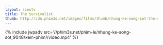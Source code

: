 ```yaml
---
layout: sieutv
title: The Survivalist
thumb: http://cdn.phim3s.net/images/films/thumb/nhung-ke-song-sot-the-survivalist-2015.jpg
---
```

{% include jwpadv src='//phim3s.net/phim-le/nhung-ke-song-sot_9048/xem-phim//video.mp4' %}